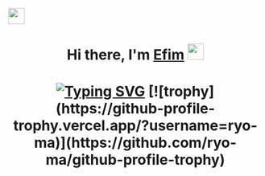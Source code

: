 <img src="https://img.icons8.com/?size=50&id=81844&format=png" height="32"/></h1> 
<h1 align="center">Hi there, I'm <a href="https://daniilshat.ru/" target="_blank">Efim</a> 
<img src="https://github.com/blackcater/blackcater/raw/main/images/Hi.gif" height="32"/></h1>
<h1 align="center"><a href="https://git.io/typing-svg"><img src="https://readme-typing-svg.herokuapp.com?font=Fira+Code&size=22&duration=6000&pause=1000&color=469A34&width=435&lines=I+love+frogs+and+Python+very+much+!" alt="Typing SVG" /></a>
[![trophy](https://github-profile-trophy.vercel.app/?username=ryo-ma)](https://github.com/ryo-ma/github-profile-trophy)
